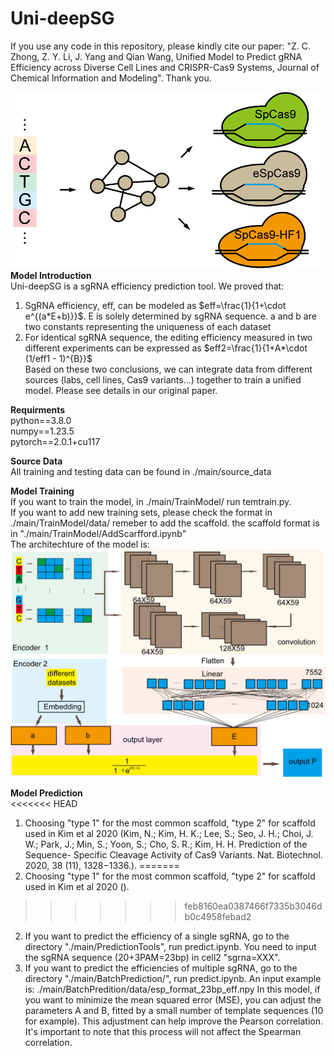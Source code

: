 # Uni-deepSG
If you use any code in this repository, please kindly cite our paper: "Z. C. Zhong, Z. Y. Li, J. Yang and Qian Wang, Unified Model to Predict gRNA Efficiency across Diverse Cell Lines and CRISPR-Cas9 Systems, Journal of Chemical Information and Modeling". Thank you.

![uni-deepSG](./topic.png)<br>
**Model Introduction**  
Uni-deepSG is a sgRNA efficiency prediction tool. We proved that:
1) SgRNA efficiency, eff, can be modeled as  $eff=\frac{1}{1+\cdot e^{(a*E+b)}}$. E is solely determined by sgRNA sequence. a and b are two constants representing the uniqueness of each dataset
2) For identical sgRNA sequence, the editing efficiency measured in two different experiments can be expressed as $eff2=\frac{1}{1+A*\cdot (1/eff1 - 1)^{B}}$  
Based on these two conclusions, we can integrate data from different sources (labs, cell lines, Cas9 variants...) together to train a unified model. Please see details in our original paper.

**Requirments**  
python==3.8.0  
numpy==1.23.5  
pytorch==2.0.1+cu117    

**Source Data**  
All training and testing data can be found in ./main/source_data  

**Model Training**  
If you want to train the model, in ./main/TrainModel/ run temtrain.py.  
If you want to add new training sets, please check the format in ./main/TrainModel/data/ remeber to add the scaffold. the scaffold format is in "./main/TrainModel/AddScarfford.ipynb"<br>
The architechture of the model is:  
![MODEL](./model.png)
 

**Model Prediction**  
<<<<<<< HEAD
1. Choosing "type 1" for the most common scaffold, "type 2" for scaffold used in Kim et al 2020  (Kim, N.; Kim, H. K.; Lee, S.; Seo, J. H.; Choi, J. W.; Park, J.; Min, S.; Yoon, S.; Cho, S. R.; Kim, H. H. Prediction of the Sequence- Specific Cleavage Activity of Cas9 Variants. Nat. Biotechnol. 2020, 38 (11), 1328−1336.).
=======
1. Choosing "type 1" for the most common scaffold, "type 2" for scaffold used in Kim et al 2020  ().
>>>>>>> feb8160ea0387466f7335b3046db0c4958febad2
2. If you want to predict the efficiency of a single sgRNA, go to the directory "./main/PredictionTools", run predict.ipynb. You need to input the sgRNA sequence (20+3PAM=23bp) in cell2 "sgrna=XXX".
3. If you want to predict the efficiencies of multiple sgRNA, go to the directory "./main/BatchPrediction/", run predict.ipynb. An input  example is: ./main/BatchPredition/data/esp_format_23bp_eff.npy
In this model, if you want to  minimize the mean squared error (MSE), you can adjust the parameters A and B, fitted by a small number of template sequences (10 for example). This adjustment can help improve the Pearson correlation. It's important to note that this process will not affect the Spearman correlation.
